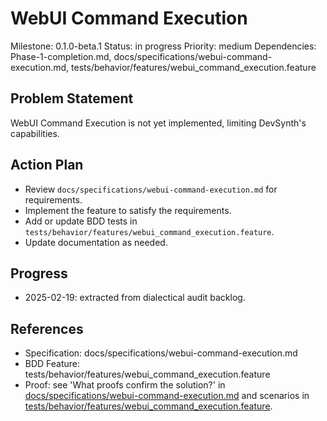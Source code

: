 # WebUI Command Execution
Milestone: 0.1.0-beta.1
Status: in progress
Priority: medium
Dependencies: Phase-1-completion.md, docs/specifications/webui-command-execution.md, tests/behavior/features/webui_command_execution.feature

## Problem Statement
WebUI Command Execution is not yet implemented, limiting DevSynth's capabilities.


## Action Plan
- Review `docs/specifications/webui-command-execution.md` for requirements.
- Implement the feature to satisfy the requirements.
- Add or update BDD tests in `tests/behavior/features/webui_command_execution.feature`.
- Update documentation as needed.

## Progress
- 2025-02-19: extracted from dialectical audit backlog.

## References
- Specification: docs/specifications/webui-command-execution.md
- BDD Feature: tests/behavior/features/webui_command_execution.feature
- Proof: see 'What proofs confirm the solution?' in [docs/specifications/webui-command-execution.md](../docs/specifications/webui-command-execution.md) and scenarios in [tests/behavior/features/webui_command_execution.feature](../tests/behavior/features/webui_command_execution.feature).
